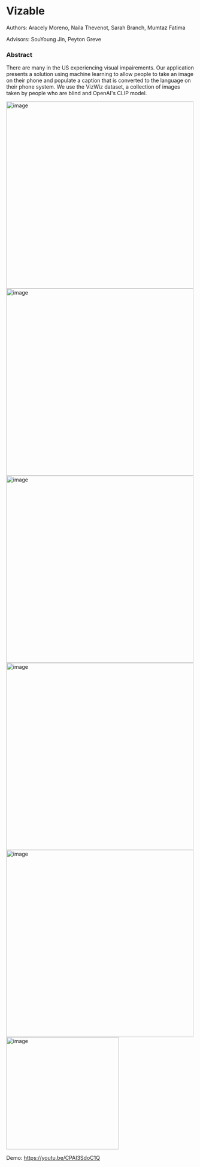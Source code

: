 # Vizable

Authors: Aracely Moreno, Naila Thevenot, Sarah Branch, Mumtaz Fatima

Advisors: SouYoung Jin, Peyton Greve

### Abstract 
There are many in the US experiencing visual impairements. Our application presents a solution using machine learning to allow people to take an image on their phone and populate a caption that is converted to the language on their phone system. We use the VizWiz dataset, a collection of images taken by people who are blind and OpenAI's CLIP model. 

<img width= "500" src="https://user-images.githubusercontent.com/63077056/213947004-da058f4d-7ff3-459a-a5c9-7efc0ef9f241.png" alt="image">


<img alt = "image" width= "500" src = "https://user-images.githubusercontent.com/63077056/213947012-f8b41ab0-e8f2-4c31-96ab-b0ba43e6ae0a.png">

<img alt = "image" width= "500" src = "https://user-images.githubusercontent.com/63077056/213947019-7c17068b-e841-498e-9e09-d4bd458627ba.png">

<img alt = "image" width= "500" src = "https://user-images.githubusercontent.com/63077056/213947027-65eda1b2-9143-40bd-a0bd-1aac42092839.png">

<img alt = "image" width= "500" src = "https://user-images.githubusercontent.com/63077056/213947032-c0205f63-1ff6-440b-b4e9-f7d33c371927.png">

<img width="300" alt="image" src="https://user-images.githubusercontent.com/63077056/213946814-0ee4e5fc-49cd-43d8-b0e7-2de247d86e6b.png">


Demo: https://youtu.be/CPAI3SdoC1Q

